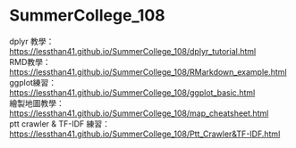 # SummerCollege_108

dplyr 教學： https://lessthan41.github.io/SummerCollege_108/dplyr_tutorial.html <br>
RMD教學： https://lessthan41.github.io/SummerCollege_108/RMarkdown_example.html        
ggplot練習： https://lessthan41.github.io/SummerCollege_108/ggplot_basic.html       
繪製地圖教學： https://lessthan41.github.io/SummerCollege_108/map_cheatsheet.html    
ptt crawler & TF-IDF 練習： https://lessthan41.github.io/SummerCollege_108/Ptt_Crawler&TF-IDF.html   

